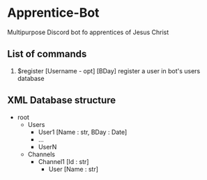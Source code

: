 # Apprentice-Bot
Multipurpose Discord bot fo apprentices of Jesus Christ

## List of commands
1. $register [Username - opt] [BDay] register a user in bot's users database

## XML Database structure
* root
    * Users
        * User1 [Name : str, BDay : Date]
        * ...
        * UserN
    * Channels
        * Channel1 [Id : str]
            * User [Name : str]